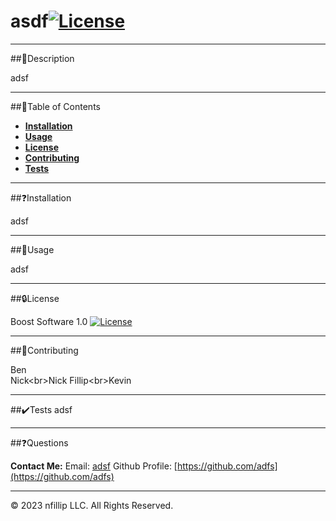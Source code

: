 
# asdf[![License](https://img.shields.io/badge/License-Boost_1.0-lightblue.svg)](https://www.boost.org/LICENSE_1_0.txt)

---
##🔎Description
    
adsf

---    
##📑Table of Contents

+ **[Installation](#installation)**
+ **[Usage](#usage)**
+ **[License](#license)**
+ **[Contributing](#contributing)**
+ **[Tests](#tests)**

---  
##❓Installation
    
adsf

---    
##🔎Usage
    
adsf

---    
##🔒License
    
Boost Software 1.0
[![License](https://img.shields.io/badge/License-Boost_1.0-lightblue.svg)](https://www.boost.org/LICENSE_1_0.txt)

---
##💠Contributing
    
Ben <br> Nick\<br\>Nick Fillip\<br\>Kevin

---
##✔️Tests
adsf

---
##❓Questions

**Contact Me:**
Email: [adsf](adsf)
Github Profile: [https://github.com/adfs](https://github.com/adfs)

---
© 2023 nfillip LLC. All Rights Reserved.
    